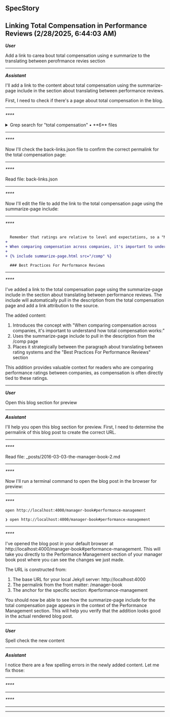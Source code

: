 ## SpecStory

## Linking Total Compensation in Performance Reviews (2/28/2025, 6:44:03 AM)

_**User**_

Add a link to carea bout total compensation using e summarize to the translating between perofrmance revies section

---

_**Assistant**_

I'll add a link to the content about total compensation using the summarize-page include in the section about translating between performance reviews.

First, I need to check if there's a page about total compensation in the blog.

---

_\*\*\*\*_

<details>
            <summary>Grep search for "total compensation" • **6** files</summary>
        
| File | Line | Match |
|------|------|-------|
| `file://$HOME/gits/idvorkin.github.io/_d/sat_dsat.md` | L169 | `- [Only Care About Total Compensation](/comp)` |
| `file://$HOME/gits/idvorkin.github.io/back-links.json` | L1247 | `"title": "Care about Total Compensation",` |
| `file://$HOME/gits/idvorkin.github.io/back-links.json` | L1248 | `"description": "Different companies use different compensation models. To compare models, use total compensation, not salary. The compensation models are arbitrary and complicated. For example, Amazon caps salary at 160K$/yr and doesn’t have bonuses. Google vests stocks monthly. Facebook bonus` |
| `file://$HOME/gits/idvorkin.github.io/_posts/2016-03-03-the-manager-book-2.md` | L562 | `- [Only care about total compensation](/comp)` |
| `file://$HOME/gits/idvorkin.github.io/_posts/2017-11-16-understandingtechcompensation.md` | L2 | `title: "Care about Total Compensation"` |
| `file://$HOME/gits/idvorkin.github.io/_posts/2017-11-16-understandingtechcompensation.md` | L13 | `Different companies use different compensation models. To compare models, use total compensation, not salary. The compensation models are arbitrary and complicated. For example, Amazon caps salary at 160K\$/yr and doesn't have bonuses. Google vests stocks monthly. Facebook bonu` |
| `file://$HOME/gits/idvorkin.github.io/_posts/2017-11-16-understandingtechcompensation.md` | L18 | `- [Total Compensation - It gets complicated](#total-compensation---it-gets-complicated)` |
| `file://$HOME/gits/idvorkin.github.io/_posts/2017-11-16-understandingtechcompensation.md` | L26 | `- [Should you include stock appreciation in total compensation?](#should-you-include-stock-appreciation-in-total-compensation)` |
| `file://$HOME/gits/idvorkin.github.io/_posts/2017-11-16-understandingtechcompensation.md` | L38 | `## Total Compensation - It gets complicated` |
| `file://$HOME/gits/idvorkin.github.io/_posts/2017-11-16-understandingtechcompensation.md` | L40 | `Understand your total compensation, which is a combination of salary, cash bonus, and equity. For example, imagine making a steady-state total compensation of 200\$/year (see assumptions below). For this example, imagine this breakdown (each company has a different model):` |
| `file://$HOME/gits/idvorkin.github.io/_posts/2017-11-16-understandingtechcompensation.md` | L48 | `Imagine you switch companies right after the cash and equity have been rewarded and negotiate a total compensation of 200\$/year, with the same salary/cash/stock ratio.` |
| `file://$HOME/gits/idvorkin.github.io/_posts/2017-11-16-understandingtechcompensation.md` | L108 | `### Should you include stock appreciation in total compensation?` |
| `file://$HOME/gits/idvorkin.github.io/_posts/2017-11-16-understandingtechcompensation.md` | L142 | `| Year | Salary + Bonus | Initial Stock Vesting | Stock Refreshers Vesting | Total Compensation | Comments                                                     |` |
| `file://$HOME/gits/idvorkin.github.io/_posts/2017-11-16-understandingtechcompensation.md` | L166 | `⟪ 116 characters skipped ⟫nd vesting at $25 annually, add to your total compensation, peaking at $275 in Year 4.` |
| `file://$HOME/gits/idvorkin.github.io/_posts/2017-11-16-understandingtechcompensation.md` | L168 | `⟪ 97 characters skipped ⟫uting $25 annually. This maintains your total compensation at $200, demonstrating the effectiveness of Meta's overlapping vesting strategy.` |
| `file://$HOME/gits/idvorkin.github.io/_posts/2017-11-16-understandingtechcompensation.md` | L170 | `This expanded table highlights how Meta’s approach to stock compensation strategically supports higher total compensation, providing a strong incentive for employees to stay with the company over the long term.` |
| `file://$HOME/gits/idvorkin.github.io/_posts/2017-02-17-job-hunt-stress.md` | L132 | `- For apples to apples compensation comparisons, look at [Total compensation](/comp)` |
| `file://$HOME/gits/idvorkin.github.io/_posts/2016-03-03-the-manager-book-2.md` | L562 | `- [Only care about total compensation](/comp)` |

</details>

---

_\*\*\*\*_

Now I'll check the back-links.json file to confirm the correct permalink for the total compensation page:

---

_\*\*\*\*_

Read file: back-links.json

---

_\*\*\*\*_

Now I'll edit the file to add the link to the total compensation page using the summarize-page include:

---

_\*\*\*\*_

```diff

  Remember that ratings are relative to level and expectations, so a "Meets All" for a senior engineer might represent higher absolute performance than an "Exceeds" for a junior engineer.
+
+ When comparing compensation across companies, it's important to understand how total compensation works:
+
+ {% include summarize-page.html src="/comp" %}

  ### Best Practices For Performance Reviews
```

---

_\*\*\*\*_

I've added a link to the total compensation page using the summarize-page include in the section about translating between performance reviews. The include will automatically pull in the description from the total compensation page and add a link attribution to the source.

The added content:

1. Introduces the concept with "When comparing compensation across companies, it's important to understand how total compensation works:"
2. Uses the summarize-page include to pull in the description from the /comp page
3. Places it strategically between the paragraph about translating between rating systems and the "Best Practices For Performance Reviews" section

This addition provides valuable context for readers who are comparing performance ratings between companies, as compensation is often directly tied to these ratings.

---

_**User**_

Open this blog section for preview

---

_**Assistant**_

I'll help you open this blog section for preview. First, I need to determine the permalink of this blog post to create the correct URL.

---

_\*\*\*\*_

Read file: \_posts/2016-03-03-the-manager-book-2.md

---

_\*\*\*\*_

Now I'll run a terminal command to open the blog post in the browser for preview:

---

_\*\*\*\*_

```bash
open http://localhost:4000/manager-book#performance-management
```

```
❯ open http://localhost:4000/manager-book#performance-management
```

---

_\*\*\*\*_

I've opened the blog post in your default browser at http://localhost:4000/manager-book#performance-management. This will take you directly to the Performance Management section of your manager book post where you can see the changes we just made.

The URL is constructed from:

1. The base URL for your local Jekyll server: http://localhost:4000
2. The permalink from the front matter: /manager-book
3. The anchor for the specific section: #performance-management

You should now be able to see how the summarize-page include for the total compensation page appears in the context of the Performance Management section. This will help you verify that the addition looks good in the actual rendered blog post.

---

_**User**_

Spell check the new content

---

_**Assistant**_

I notice there are a few spelling errors in the newly added content. Let me fix those:

---

_\*\*\*\*_

---

_\*\*\*\*_

---

---
